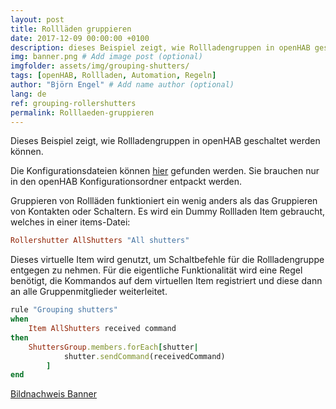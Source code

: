 ```yaml
---
layout: post
title: Rollläden gruppieren
date: 2017-12-09 00:00:00 +0100
description: dieses Beispiel zeigt, wie Rollladengruppen in openHAB geschaltet werden können # Add post description (optional)
img: banner.png # Add image post (optional)
imgfolder: assets/img/grouping-shutters/
tags: [openHAB, Rollladen, Automation, Regeln]
author: "Björn Engel" # Add name author (optional)
lang: de
ref: grouping-rollershutters
permalink: Rolllaeden-gruppieren
---
```

Dieses Beispiel zeigt, wie Rollladengruppen in openHAB geschaltet werden können.

Die Konfigurationsdateien können [hier][download-shutters] gefunden werden. Sie brauchen nur in den openHAB Konfigurationsordner entpackt werden.

Gruppieren von Rollläden funktioniert ein wenig anders als das Gruppieren von Kontakten oder Schaltern. Es wird ein Dummy Rollladen Item gebraucht, welches in einer items-Datei:

~~~ ruby
Rollershutter AllShutters "All shutters"
~~~

Dieses virtuelle Item wird genutzt, um Schaltbefehle für die Rollladengruppe entgegen zu nehmen. Für die eigentliche Funktionalität wird eine Regel benötigt, die Kommandos auf dem virtuellen Item registriert und diese dann an alle Gruppenmitglieder weiterleitet.

~~~ ruby
rule "Grouping shutters"
when 
	Item AllShutters received command
then
	ShuttersGroup.members.forEach[shutter|
			shutter.sendCommand(receivedCommand)
		]
end
~~~

[Bildnachweis Banner][piccredit]

[download-shutters]: https://minhaskamal.github.io/DownGit/#/home?url=https://github.com/justcoke/smarthome-examples/trunk/master/GroupingShutters
[piccredit]: https://pixabay.com/de/fensterl%C3%A4den-fenster-1039996/
